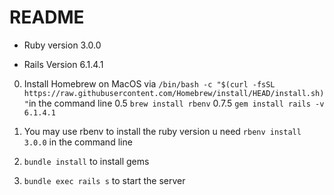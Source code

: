 # README

* Ruby version 3.0.0

* Rails Version 6.1.4.1

0. Install Homebrew on MacOS via ```/bin/bash -c "$(curl -fsSL https://raw.githubusercontent.com/Homebrew/install/HEAD/install.sh)"```in the command line
0.5 ```brew install rbenv```
0.7.5 ```gem install rails -v 6.1.4.1```

1. You may use rbenv to install the ruby version u need ```rbenv install 3.0.0``` in the command line
2. ```bundle install``` to install gems
3. ```bundle exec rails s``` to start the server
